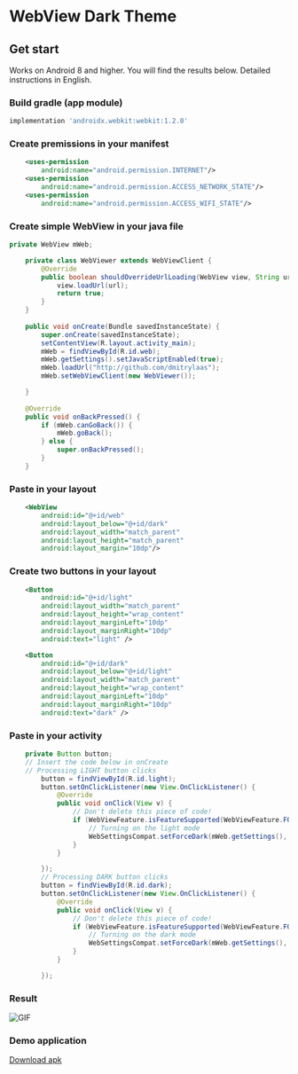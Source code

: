 # WebView Dark Theme
## Get start
Works on Android 8 and higher. You will find the results below. Detailed instructions in English.
### Build gradle (app module)
```gradle
implementation 'androidx.webkit:webkit:1.2.0'
```
### Create premissions in your manifest
```xml
    <uses-permission
        android:name="android.permission.INTERNET"/>
    <uses-permission
        android:name="android.permission.ACCESS_NETWORK_STATE"/>
    <uses-permission
        android:name="android.permission.ACCESS_WIFI_STATE"/>
```
### Create simple WebView in your java file
```java
private WebView mWeb;

    private class WebViewer extends WebViewClient {
        @Override
        public boolean shouldOverrideUrlLoading(WebView view, String url) {
            view.loadUrl(url);
            return true;
        }
    }
    
    public void onCreate(Bundle savedInstanceState) {
        super.onCreate(savedInstanceState);
        setContentView(R.layout.activity_main);
        mWeb = findViewById(R.id.web);
        mWeb.getSettings().setJavaScriptEnabled(true);
        mWeb.loadUrl("http://github.com/dmitrylaas");
        mWeb.setWebViewClient(new WebViewer());

    }
    
    @Override
    public void onBackPressed() {
        if (mWeb.canGoBack()) {
            mWeb.goBack();
        } else {
            super.onBackPressed();
        }
    }
```
### Paste in your layout
```xml
    <WebView
        android:id="@+id/web"
        android:layout_below="@+id/dark"
        android:layout_width="match_parent"
        android:layout_height="match_parent"
        android:layout_margin="10dp"/>
```
### Create two buttons in your layout
```xml
    <Button
        android:id="@+id/light"
        android:layout_width="match_parent"
        android:layout_height="wrap_content"
        android:layout_marginLeft="10dp"
        android:layout_marginRight="10dp"
        android:text="light" />

    <Button
        android:id="@+id/dark"
        android:layout_below="@+id/light"
        android:layout_width="match_parent"
        android:layout_height="wrap_content"
        android:layout_marginLeft="10dp"
        android:layout_marginRight="10dp"
        android:text="dark" />
```
### Paste in your activity
```java
    private Button button;
    // Insert the code below in onCreate
    // Processing LIGHT button clicks
        button = findViewById(R.id.light);
        button.setOnClickListener(new View.OnClickListener() {
            @Override
            public void onClick(View v) {
                // Don't delete this piece of code!
                if (WebViewFeature.isFeatureSupported(WebViewFeature.FORCE_DARK)) {
                    // Turning on the light mode
                    WebSettingsCompat.setForceDark(mWeb.getSettings(), WebSettingsCompat.FORCE_DARK_OFF);
                }
            }

        });
        // Processing DARK button clicks
        button = findViewById(R.id.dark);
        button.setOnClickListener(new View.OnClickListener() {
            @Override
            public void onClick(View v) {
                // Don't delete this piece of code!
                if (WebViewFeature.isFeatureSupported(WebViewFeature.FORCE_DARK)) {
                    // Turning on the dark mode
                    WebSettingsCompat.setForceDark(mWeb.getSettings(), WebSettingsCompat.FORCE_DARK_ON);
                }
            }

        });
```
### Result
![GIF](https://github.com/dmitrylaas/WebView-Dark-Theme/blob/master/art/result.gif)
### Demo application
[Download apk](https://github.com/dmitrylaas/WebView-Dark-Theme/releases/download/1.0/WebTheme-Example.apk)
